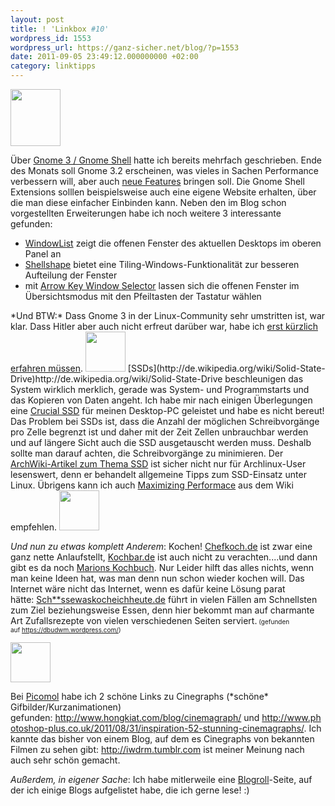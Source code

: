 ```yaml
---
layout: post
title: ! 'Linkbox #10'
wordpress_id: 1553
wordpress_url: https://ganz-sicher.net/blog/?p=1553
date: 2011-09-05 23:49:12.000000000 +02:00
category: linktipps
---
```

<img class="righticon" src="{{site.url}}/wp-content/uploads/gnome-logo.jpg" alt="" width="80" height="91" />

Über <a href="http://gnome3.org/">Gnome 3 / Gnome Shell</a> hatte ich bereits mehrfach geschrieben. Ende des Monats soll Gnome 3.2 erscheinen, was vieles in Sachen Performance verbessern will, aber auch <a href="http://mygeekopinions.blogspot.com/2011/07/gnome-32-news-few-major-upcoming.html">neue Features</a> bringen soll. Die Gnome Shell Extensions solllen beispielsweise auch eine eigene Website erhalten, über die man diese einfacher Einbinden kann. Neben den im Blog schon vorgestellten Erweiterungen habe ich noch weitere 3 interessante gefunden:
<ul>
	<li><a href="http://www.o2net.cl/gnome/windowlist.html">WindowList</a> zeigt die offenen Fenster des aktuellen Desktops im oberen Panel an</li>
	<li><a href="http://gfxmonk.net/shellshape/">Shellshape</a> bietet eine Tiling-Windows-Funktionalität zur besseren Aufteilung der Fenster</li>
	<li>mit <a href="https://github.com/tanwald/gnome-shell-extension-arrow-key-window-selector">Arrow Key Window Selector</a> lassen sich die offenen Fenster im Übersichtsmodus mit den Pfeiltasten der Tastatur wählen</li>
</ul>
*Und BTW:* Dass Gnome 3 in der Linux-Community sehr umstritten ist, war klar. Dass Hitler aber auch nicht erfreut darüber war, habe ich <a href="http://www.youtube.com/watch?v=Z-moXUALZtw">erst kürzlich erfahren müssen</a>.

<img class="lefticon" src="{{site.url}}/wp-content/uploads/ssd.png" alt="" width="64" height="64" />
[SSDs](http://de.wikipedia.org/wiki/Solid-State-Drive)http://de.wikipedia.org/wiki/Solid-State-Drive beschleunigen das System wirklich merklich, gerade was System- und Programmstarts und das Kopieren von Daten angeht. Ich habe mir nach einigen Überlegungen eine <a href="http://www.amazon.de/gp/product/B0039SM0AS/">Crucial SSD</a> für meinen Desktop-PC geleistet und habe es nicht bereut! Das Problem bei SSDs ist, dass die Anzahl der möglichen Schreibvorgänge pro Zelle begrenzt ist und daher mit der Zeit Zellen unbrauchbar werden und auf längere Sicht auch die SSD ausgetauscht werden muss. Deshalb sollte man darauf achten, die Schreibvorgänge zu minimieren. Der <a href="https://wiki.archlinux.org/index.php/SSD">ArchWiki-Artikel zum Thema SSD</a> ist sicher nicht nur für Archlinux-User lesenswert, denn er behandelt allgemeine Tipps zum SSD-Einsatz unter Linux. Übrigens kann ich auch <a href="https://wiki.archlinux.org/index.php/Maximizing_Performance">Maximizing Performace</a> aus dem Wiki empfehlen.

<img class="righticon" src="{{site.url}}/wp-content/uploads/restaurant_food.png" alt="" width="64" height="64" />

*Und nun zu etwas komplett Anderem*: Kochen! <a title="http://www.chefkoch.de" href="http://www.chefkoch.de">Chefkoch.de</a> ist zwar eine ganz nette Anlaufstellt, <a title="http://www.kochbar.de" href="http://www.kochbar.de">Kochbar.de</a> ist auch nicht zu verachten....und dann gibt es da noch <a href="http://www.blogtotal.de/netzwelt/stoppt-den-abmahnwahn-von-marions-kochbuch/">Marions Kochbuch</a>. Nur Leider hilft das alles nichts, wenn man keine Ideen hat, was man denn nun schon wieder kochen will.
Das Internet wäre nicht das Internet, wenn es dafür keine Lösung parat hätte: <a title="http://www.scheissewaskocheichheute.de/" href="http://www.scheissewaskocheichheute.de/">Sch**ssewaskocheichheute.de</a> führt in vielen Fällen am Schnellsten zum Ziel beziehungsweise Essen, denn hier bekommt man auf charmante Art Zufallsrezepte von vielen verschiedenen Seiten serviert.<span style="font-size: x-small;"> (gefunden auf <a href="https://dbudwm.wordpress.com/">https://dbudwm.wordpress.com/</a>)</span>

<img class="lefticon" src="{{site.url}}/wp-content/uploads/img.png" alt="" width="64" height="64" />

Bei <a href="http://picomol.de/2011/09/03/bewegte-bilder-cinemagraph/">Picomol</a> habe ich 2 schöne Links zu Cinegraphs (\*schöne\* Gifbilder/Kurzanimationen) gefunden: <a title="http://www.hongkiat.com/blog/cinemagraph/" href="http://www.hongkiat.com/blog/cinemagraph/">http://www.hongkiat.com/blog/cinemagraph/</a> und <a title="http://www.photoshop-plus.co.uk/2011/08/31/inspiration-52-stunning-cinemagraphs/" href="http://www.photoshop-plus.co.uk/2011/08/31/inspiration-52-stunning-cinemagraphs/">http://www.photoshop-plus.co.uk/2011/08/31/inspiration-52-stunning-cinemagraphs/</a>. Ich kannte das bisher von einem Blog, auf dem es Cinegraphs von bekannten Filmen zu sehen gibt: <a title="http://iwdrm.tumblr.com/" href="http://iwdrm.tumblr.com/">http://iwdrm.tumblr.com</a> ist meiner Meinung nach auch sehr schön gemacht.

*Außerdem, in eigener Sache*: Ich habe mitlerweile eine <a href="/blogroll">Blogroll</a>-Seite, auf der ich einige Blogs aufgelistet habe, die ich gerne lese! :)
